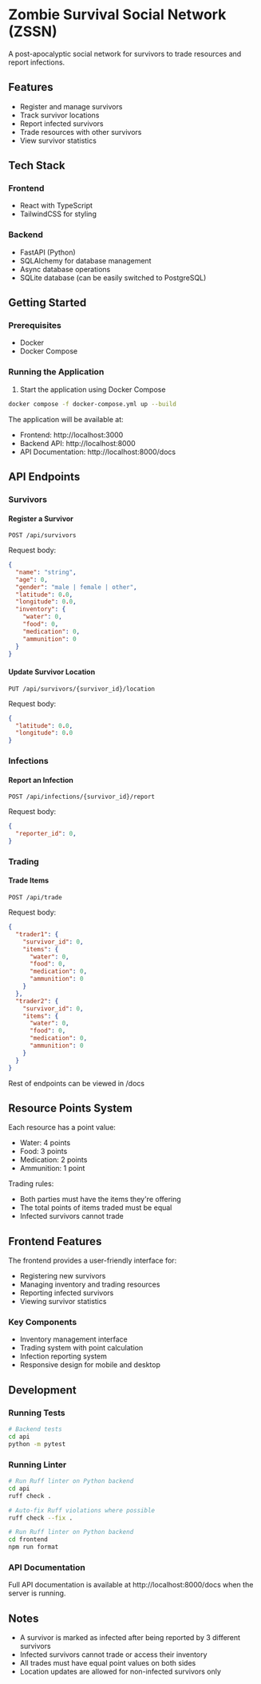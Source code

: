 # Zombie Survival Social Network (ZSSN)

A post-apocalyptic social network for survivors to trade resources and report infections.

## Features

- Register and manage survivors
- Track survivor locations
- Report infected survivors
- Trade resources with other survivors
- View survivor statistics

## Tech Stack

### Frontend
- React with TypeScript
- TailwindCSS for styling

### Backend
- FastAPI (Python)
- SQLAlchemy for database management
- Async database operations
- SQLite database (can be easily switched to PostgreSQL)

## Getting Started

### Prerequisites
- Docker
- Docker Compose

### Running the Application

1. Start the application using Docker Compose
```bash
docker compose -f docker-compose.yml up --build
```

The application will be available at:
- Frontend: http://localhost:3000
- Backend API: http://localhost:8000
- API Documentation: http://localhost:8000/docs

## API Endpoints

### Survivors

#### Register a Survivor
```http
POST /api/survivors
```
Request body:
```json
{
  "name": "string",
  "age": 0,
  "gender": "male | female | other",
  "latitude": 0.0,
  "longitude": 0.0,
  "inventory": {
    "water": 0,
    "food": 0,
    "medication": 0,
    "ammunition": 0
  }
}
```

#### Update Survivor Location
```http
PUT /api/survivors/{survivor_id}/location
```
Request body:
```json
{
  "latitude": 0.0,
  "longitude": 0.0
}
```

### Infections

#### Report an Infection
```http
POST /api/infections/{survivor_id}/report
```
Request body:
```json
{
  "reporter_id": 0,
}
```

### Trading

#### Trade Items
```http
POST /api/trade
```
Request body:
```json
{
  "trader1": {
    "survivor_id": 0,
    "items": {
      "water": 0,
      "food": 0,
      "medication": 0,
      "ammunition": 0
    }
  },
  "trader2": {
    "survivor_id": 0,
    "items": {
      "water": 0,
      "food": 0,
      "medication": 0,
      "ammunition": 0
    }
  }
}
```

Rest of endpoints can be viewed in /docs

## Resource Points System

Each resource has a point value:
- Water: 4 points
- Food: 3 points
- Medication: 2 points
- Ammunition: 1 point

Trading rules:
- Both parties must have the items they're offering
- The total points of items traded must be equal
- Infected survivors cannot trade

## Frontend Features

The frontend provides a user-friendly interface for:
- Registering new survivors
- Managing inventory and trading resources
- Reporting infected survivors
- Viewing survivor statistics

### Key Components
- Inventory management interface
- Trading system with point calculation
- Infection reporting system
- Responsive design for mobile and desktop

## Development

### Running Tests
```bash
# Backend tests
cd api
python -m pytest
```

### Running Linter
```bash
# Run Ruff linter on Python backend
cd api
ruff check .

# Auto-fix Ruff violations where possible
ruff check --fix .
```

```bash
# Run Ruff linter on Python backend
cd frontend
npm run format
```

### API Documentation
Full API documentation is available at http://localhost:8000/docs when the server is running.

## Notes

- A survivor is marked as infected after being reported by 3 different survivors
- Infected survivors cannot trade or access their inventory
- All trades must have equal point values on both sides
- Location updates are allowed for non-infected survivors only 